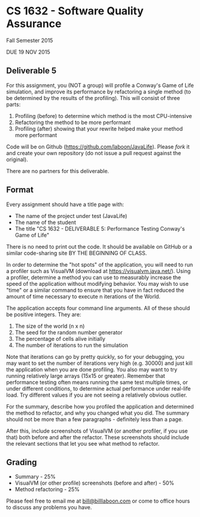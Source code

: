 # CS 1632 - Software Quality Assurance
Fall Semester 2015

DUE 19 NOV 2015

## Deliverable 5

For this assignment, you (NOT a group) will profile a Conway's Game of Life simulation, and improve its performance by refactoring a single method (to be determined by the results of the profiling).  This will consist of three parts:

1. Profiling (before) to determine which method is the most CPU-intensive
2. Refactoring the method to be more performant
3. Profiling (after) showing that your rewrite helped make your method more performant

Code will be on Github (https://github.com/laboon/JavaLife).  Please _fork_ it and create your own repository (do not issue a pull request against the original).  

There are no partners for this deliverable.

## Format
Every assignment should have a title page with:
* The name of the project under test (JavaLife)
* The name of the student
* The title "CS 1632 - DELIVERABLE 5: Performance Testing Conway's Game of Life"

There is no need to print out the code.  It should be available on GitHub or a similar code-sharing site BY THE BEGINNING OF CLASS.

In order to determine the "hot spots" of the application, you will need to run a profiler such as VisualVM (download at https://visualvm.java.net/).  Using a profiler, determine a method you can use to measurably increase the speed of the application without modifying behavior.  You may wish to use "time" or a similar command to ensure that you have in fact reduced the amount of time necessary to execute n iterations of the World.

The application accepts four command line arguments.  All of these should be positive integers.  They are:

1. The size of the world (n x n)
2. The seed for the random number generator
3. The percentage of cells alive initially 
4. The number of iterations to run the simulation

Note that iterations can go by pretty quickly, so for your debugging, you may want to set the number of iterations very high (e.g. 30000) and just kill the application when you are done profiling.  You also may want to try running relatively large arrays (15x15 or greater).  Remember that performance testing often means running the same test multiple times, or under different conditions, to determine actual performance under real-life load.  Try different values if you are not seeing a relatively obvious outlier.

For the summary, describe how you profiled the application and determined the method to refactor, and why you changed what you did.  The summary should not be more than a few paragraphs - definitely less than a page. 

After this, include screenshots of VisualVM (or another profiler, if you use that) both before and after the refactor.  These screenshots should include the relevant sections that let you see what method to refactor.

## Grading
* Summary - 25%
* VisualVM (or other profile) screenshots (before and after) - 50% 
* Method refactoring - 25%

Please feel free to email me at bill@billlaboon.com or come to office hours to discuss any problems you have. 
 
